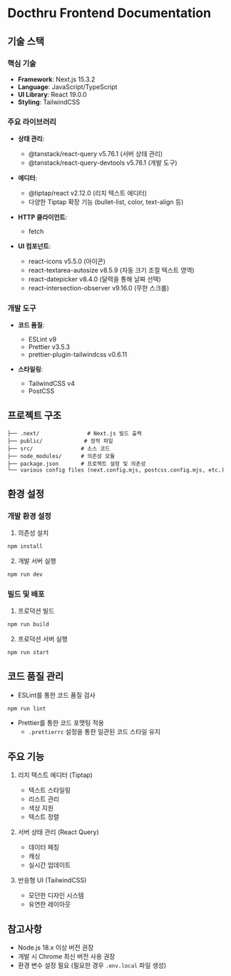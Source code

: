 # Docthru Frontend Documentation

## 기술 스택

### 핵심 기술

- **Framework**: Next.js 15.3.2
- **Language**: JavaScript/TypeScript
- **UI Library**: React 19.0.0
- **Styling**: TailwindCSS

### 주요 라이브러리

- **상태 관리**:

  - @tanstack/react-query v5.76.1 (서버 상태 관리)
  - @tanstack/react-query-devtools v5.76.1 (개발 도구)

- **에디터**:

  - @tiptap/react v2.12.0 (리치 텍스트 에디터)
  - 다양한 Tiptap 확장 기능 (bullet-list, color, text-align 등)

- **HTTP 클라이언트**:

  - fetch

- **UI 컴포넌트**:
  - react-icons v5.5.0 (아이콘)
  - react-textarea-autosize v8.5.9 (자동 크기 조절 텍스트 영역)
  - react-datepicker v8.4.0 (달력을 통해 날짜 선택)
  - react-intersection-observer v9.16.0 (무한 스크롤)

### 개발 도구

- **코드 품질**:

  - ESLint v9
  - Prettier v3.5.3
  - prettier-plugin-tailwindcss v0.6.11

- **스타일링**:
  - TailwindCSS v4
  - PostCSS

## 프로젝트 구조

```
├── .next/               # Next.js 빌드 출력
├── public/             # 정적 파일
├── src/               # 소스 코드
├── node_modules/      # 의존성 모듈
├── package.json       # 프로젝트 설정 및 의존성
└── various config files (next.config.mjs, postcss.config.mjs, etc.)
```

## 환경 설정

### 개발 환경 설정

1. 의존성 설치

```bash
npm install
```

2. 개발 서버 실행

```bash
npm run dev
```

### 빌드 및 배포

1. 프로덕션 빌드

```bash
npm run build
```

2. 프로덕션 서버 실행

```bash
npm run start
```

## 코드 품질 관리

- ESLint를 통한 코드 품질 검사

```bash
npm run lint
```

- Prettier를 통한 코드 포맷팅 적용
  - `.prettierrc` 설정을 통한 일관된 코드 스타일 유지

## 주요 기능

1. 리치 텍스트 에디터 (Tiptap)

   - 텍스트 스타일링
   - 리스트 관리
   - 색상 지원
   - 텍스트 정렬

2. 서버 상태 관리 (React Query)

   - 데이터 페칭
   - 캐싱
   - 실시간 업데이트

3. 반응형 UI (TailwindCSS)
   - 모던한 디자인 시스템
   - 유연한 레이아웃

## 참고사항

- Node.js 18.x 이상 버전 권장
- 개발 시 Chrome 최신 버전 사용 권장
- 환경 변수 설정 필요 (필요한 경우 `.env.local` 파일 생성)

